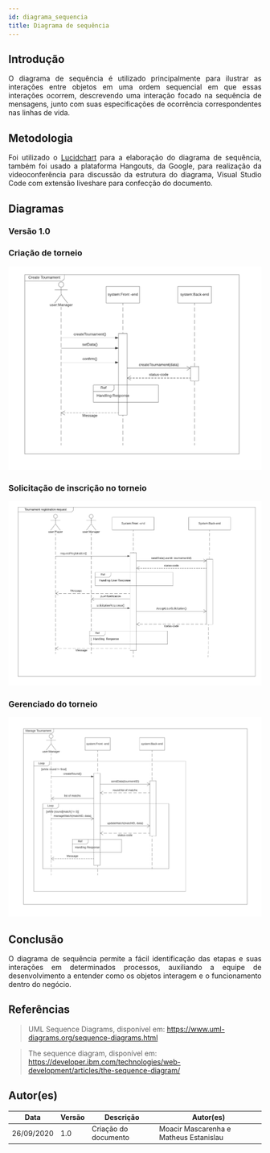```yaml
---
id: diagrama_sequencia
title: Diagrama de sequência
---
```



## Introdução

<p align = "justify">
O diagrama de sequência é utilizado principalmente para ilustrar as interações entre objetos em uma ordem sequencial em que essas interações ocorrem, descrevendo uma interação focado na sequência de mensagens, junto com suas especificações de ocorrência correspondentes nas linhas de vida.
</p>

## Metodologia

<p align = "justify">
Foi utilizado o <a href='http://lucidchart.com'>Lucidchart</a> para a elaboração do diagrama de sequência, também foi usado a plataforma Hangouts, da Google, para realização da videoconferência para discussão da estrutura do diagrama, Visual Studio Code com extensão liveshare para confecção do documento.
</p>

## Diagramas

### Versão 1.0
### Criação de torneio


![![diagrama Criação de torneio](../assets/Diagrama_sequencia/sequencia1.png)](../assets/Diagrama_sequencia/sequencia1.png)


### Solicitação de inscrição no torneio

![![diagrama Solicitação de inscrição no torneio](../assets/Diagrama_sequencia/sequencia2.png)](../assets/Diagrama_sequencia/sequencia2.png)

### Gerenciado do torneio

![![diagrama Solicitação de inscrição no torneio](../assets/Diagrama_sequencia/sequencia3.png)](../assets/Diagrama_sequencia/sequencia3.png)



## Conclusão

<p align = "justify">
O diagrama de sequência permite a fácil identificação das etapas e suas interações em determinados processos, auxiliando a equipe de desenvolvimento a entender como os objetos interagem e o funcionamento dentro do negócio. 
</p>

## Referências

> UML Sequence Diagrams, disponível em: https://www.uml-diagrams.org/sequence-diagrams.html

> The sequence diagram, disponível em: https://developer.ibm.com/technologies/web-development/articles/the-sequence-diagram/

## Autor(es)

| Data | Versão | Descrição | Autor(es) |
| -- | -- | -- | -- |
| 26/09/2020 | 1.0 | Criação do documento | Moacir Mascarenha e Matheus Estanislau | 